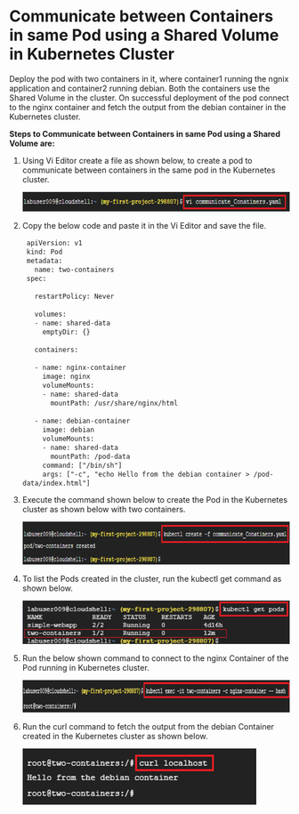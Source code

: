 # Communicate between Containers in same Pod using a Shared Volume in Kubernetes Cluster

Deploy the pod with two containers in it, where container1 running the ngnix application and container2 running debian. Both the containers use the Shared Volume in the cluster. On successful deployment of the pod connect to the nginx container and fetch the output from the debian container in the Kubernetes cluster.

**Steps to Communicate between Containers in same Pod using a Shared Volume are:**

1.	Using Vi Editor create a file as shown below, to create a pod to communicate between containers in the same pod in the Kubernetes cluster.
    
    ![Alt text](https://github.com/Protontech-1803/devops/blob/master/MultiContainer/MultiContainer_PNG/YAML_file.png)
 

2. Copy the below code and paste it in the Vi Editor and save the file.

        apiVersion: v1
        kind: Pod
        metadata:
          name: two-containers
        spec:

          restartPolicy: Never

          volumes:
          - name: shared-data
            emptyDir: {}

          containers:

          - name: nginx-container
            image: nginx
            volumeMounts:
            - name: shared-data
              mountPath: /usr/share/nginx/html

          - name: debian-container
            image: debian
            volumeMounts:
            - name: shared-data
              mountPath: /pod-data
            command: ["/bin/sh"]
            args: ["-c", "echo Hello from the debian container > /pod-data/index.html"]

3. Execute the command shown below to create the Pod in the Kubernetes cluster as shown below with two containers.
   
    ![Alt text](https://github.com/Protontech-1803/devops/blob/master/MultiContainer/MultiContainer_PNG/deployPod.png)
    

4. To list the Pods created in the cluster, run the kubectl get command as shown below.
 
    ![Alt text](https://github.com/Protontech-1803/devops/blob/master/MultiContainer/MultiContainer_PNG/listPods.png)
    

5. Run the below shown command to connect to the nginx Container of the Pod running in Kubernetes cluster.
 
    ![Alt text](https://github.com/Protontech-1803/devops/blob/master/MultiContainer/MultiContainer_PNG/connecToContainer.png)
    

6. Run the curl command to fetch the output from the debian Container created in the Kubernetes cluster as shown below.

    ![Alt text](https://github.com/Protontech-1803/devops/blob/master/MultiContainer/MultiContainer_PNG/communicateBetweenContainers.png)
    
 


